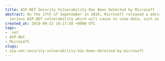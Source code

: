 ```yaml
---
title: ASP.NET Security Vulnerability Has Been Detected by Microsoft
abstract: On the 17th of Sepetember in 2010, Microsoft released a advisory for a very
  serious ASP.NET vulnerability which will cause to view data, such as the View State
created_at: 2010-09-22 14:17:50 +0000 UTC
tags:
- .net
- ASP.Net
- Microsoft
slugs:
- asp-net-security-vulnerability-has-been-detected-by-microsoft
---
```

